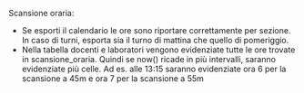 Scansione oraria:
- Se esporti il calendario le ore sono riportare correttamente per sezione. In caso di turni, esporta sia il turno di mattina che quello di pomeriggio.
- Nella tabella docenti e laboratori vengono evidenziate tutte le ore trovate in scansione_oraria. Quindi se now() ricade in più intervalli, saranno evidenziate più celle. Ad es. alle 13:15 saranno evidenziate ora 6 per la scansione a 45m e ora 7 per la scansione a 55m

